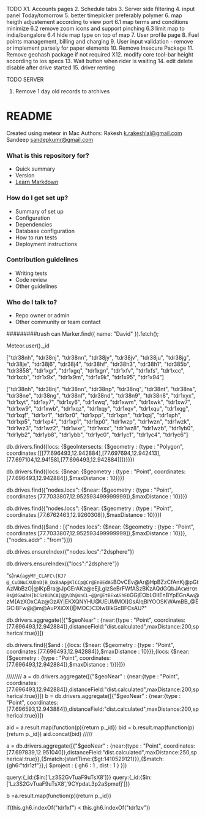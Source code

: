 TODO
X1. Accounts pages
2. Schedule tabs
3. Server side filtering
4. input panel Today/tomorrow
5. better timepicker preferably polymer
6. map heigth adjustement according to view port
    6.1 map terms and conditions minimize
    6.2 remove zoom icons and support pinching
    6.3 limit map to india/bangalore
    6.4 hide map type on top of map
7. User profile page
8. Fuel points management, billing and charging
9. User input validation - remove or implement parsely for paper elements
10. Remove Insecure Package
11. Remove geohash package if not required
X12. modify core tool-bar height according to ios specs
13. Wait button when rider is waiting
14. edit delete disable after drive started
15. driver renting

TODO SERVER
1. Remove 1 day old records to archives

# README #

Created using meteor in Mac
Authors:
Rakesh k.rakeshlal@gmail.com
Sandeep sandepkumr@gmail.com

### What is this repository for? ###

* Quick summary
* Version
* [Learn Markdown](https://bitbucket.org/tutorials/markdowndemo)

### How do I get set up? ###

* Summary of set up
* Configuration
* Dependencies
* Database configuration
* How to run tests
* Deployment instructions

### Contribution guidelines ###

* Writing tests
* Code review
* Other guidelines

### Who do I talk to? ###

* Repo owner or admin
* Other community or team contact

#########trash can
Marker.find({ name: "David" }).fetch();

Meteor.user()._id

["tdr38nh", "tdr38nj", "tdr38nn", "tdr38jy", "tdr38jv", "tdr38ju", "tdr38jg", "tdr38je", "tdr38j6", "tdr38j4", "tdr38hf", "tdr38h3", "tdr38h1", "tdr385b", "tdr3858", "tdr1xgr", "tdr1xgq", "tdr1xgn", "tdr1xfv", "tdr1xfs", "tdr1xcc", "tdr1xcb", "tdr1x9x", "tdr1x9m", "tdr1x9k", "tdr1x95", "tdr1x94"]

["tdr38nh", "tdr38nj", "tdr38nn", "tdr38np", "tdr38nq", "tdr38nt", "tdr38ns", "tdr38ne", "tdr38ng", "tdr38nf", "tdr38nd", "tdr38n9", "tdr38n8", "tdr1xyx", "tdr1xyt", "tdr1xy7", "tdr1xy6", "tdr1xwq", "tdr1xwm", "tdr1xwk", "tdr1xw7", "tdr1xw9", "tdr1xwb", "tdr1xqz", "tdr1xqy", "tdr1xqv", "tdr1xqu", "tdr1xqg", "tdr1xqf", "tdr1xr1", "tdr1xr0", "tdr1xpp", "tdr1xpn", "tdr1xpj", "tdr1xph", "tdr1xp5", "tdr1xp4", "tdr1xp1", "tdr1xp0", "tdr1wzp", "tdr1wzn", "tdr1wzk", "tdr1wz3", "tdr1wz2", "tdr1wxr", "tdr1wxx", "tdr1wz8", "tdr1wzb", "tdr1yb0", "tdr1yb2", "tdr1yb8", "tdr1ybb", "tdr1yc0", "tdr1yc1", "tdr1yc4", "tdr1yc6"]


 db.drivers.find({locs: {$geoIntersects: {$geometry : {type : "Polygon", coordinates:[[[77.696493,12.942884],[77.697694,12.942413],[77.697104,12.94158],[77.696493,12.942884]]]}}}})

 db.drivers.find({locs: {$near: {$geometry : {type : "Point", coordinates:[77.696493,12.942884]},$maxDistance : 10}}})

  db.drives.find({"nodes.locs": {$near: {$geometry : {type : "Point", coordinates:[77.7033807,12.952593499999999]},$maxDistance : 10}}})

db.drives.find({"nodes.locs": {$near: {$geometry : {type : "Point", coordinates:[77.6762463,12.9260308]},$maxDistance : 10}}})

 db.drives.find({$and : [{"nodes.locs": {$near: {$geometry : {type : "Point", coordinates:[77.7033807,12.952593499999999]},$maxDistance : 10}}},{"nodes.addr" : "from"}]})

 db.drives.ensureIndex({"nodes.locs":"2dsphere"})

 db.drivers.ensureIndex({"locs":"2dsphere"})

 "s}`nA{agyMF_CLAFC\{KJ?@_CuDNuCXUDaD|B_DxBaAp@KlCCp@Cr@EnBEdAG`BOvCEv@Ar@HpBZzCfAnKj@pGtAzMbBzO|@lKpBra@JpGErAKz@eEjLgIzSeBrFWfASzBKzAQdGQbJA`CWdFQtBs@dGaAhH[bCSzBUhCA|@@\Dh@VnCL~@@r@EtBExAShEO`GGjEObLOlIEnBYpEGnAw@zM{AzXOxCAz@GzAY|EKXQNYHU@UEUMMOI]GsAIqBIYOOSKWAmBB_@EGCiBFw@@m@AuPXiOX{@MOC}CDIwBIkGcBFCsAU?"


 db.drivers.aggregate([{"$geoNear" : {near:{type : "Point", coordinates:[77.696493,12.942884]},distanceField:"dist.calculated",maxDistance:200,spherical:true}}])

 db.drivers.find({$and : [{locs: {$near: {$geometry : {type : "Point", coordinates:[77.696493,12.942884]},$maxDistance : 10}}},{locs: {$near: {$geometry : {type : "Point", coordinates:[77.696493,12.942884]},$maxDistance : 1}}}]})


////////
a = db.drivers.aggregate([{"$geoNear" : {near:{type : "Point", coordinates:[77.696493,12.942884]},distanceField:"dist.calculated",maxDistance:200,spherical:true}}])
b = db.drivers.aggregate([{"$geoNear" : {near:{type : "Point", coordinates:[77.696593,12.943884]},distanceField:"dist.calculated",maxDistance:200,spherical:true}}])

aid = a.result.map(function(p){return p._id})
bid = b.result.map(function(p){return p._id})
aid.concat(bid)
/////

a = db.drivers.aggregate([{"$geoNear" : {near:{type : "Point", coordinates:[77.697839,12.951040]},distanceField:"dist.calculated",maxDistance:250,spherical:true}},{$match:{startTime:{$gt:1410529121}}},{$match:{gh6:"tdr1zf"}},{ $project : { gh6 : 1 , dist : 1 } }])

query:{_id:{$in:['Lz3S2GvTuaF9uTsX8']}}
query:{_id:{$in:['Lz3S2GvTuaF9uTsX8','9CYpdaL3p2aSpmefj']}}

b =a.result.map(function(p){return p._id})

if(this.gh6.indexOf("tdr1xf") < this.gh6.indexOf("tdr1zv"))
